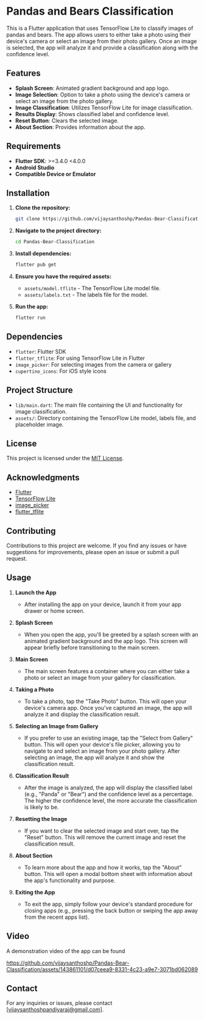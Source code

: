 # Pandas and Bears Classification

This is a Flutter application that uses TensorFlow Lite to classify images of pandas and bears. The app allows users to either take a photo using their device's camera or select an image from their photo gallery. Once an image is selected, the app will analyze it and provide a classification along with the confidence level.

## Features

- **Splash Screen**: Animated gradient background and app logo.
- **Image Selection**: Option to take a photo using the device's camera or select an image from the photo gallery.
- **Image Classification**: Utilizes TensorFlow Lite for image classification.
- **Results Display**: Shows classified label and confidence level.
- **Reset Button**: Clears the selected image.
- **About Section**: Provides information about the app.

## Requirements

- **Flutter SDK**: >=3.4.0 <4.0.0
- **Android Studio**
- **Compatible Device or Emulator**

## Installation

1. **Clone the repository:**
    ```sh
    git clone https://github.com/vijaysanthoshp/Pandas-Bear-Classification.git
    ```

2. **Navigate to the project directory:**
    ```sh
    cd Pandas-Bear-Classification
    ```

3. **Install dependencies:**
    ```sh
    flutter pub get
    ```

4. **Ensure you have the required assets:**
    - `assets/model.tflite` - The TensorFlow Lite model file.
    - `assets/labels.txt` - The labels file for the model.

5. **Run the app:**
    ```sh
    flutter run
    ```

## Dependencies

- `flutter`: Flutter SDK
- `flutter_tflite`: For using TensorFlow Lite in Flutter
- `image_picker`: For selecting images from the camera or gallery
- `cupertino_icons`: For iOS style icons

## Project Structure

- `lib/main.dart`: The main file containing the UI and functionality for image classification.
- `assets/`: Directory containing the TensorFlow Lite model, labels file, and placeholder image.

## License

This project is licensed under the [MIT License](LICENSE).

## Acknowledgments

- [Flutter](https://flutter.dev/)
- [TensorFlow Lite](https://www.tensorflow.org/lite)
- [image_picker](https://pub.dev/packages/image_picker)
- [flutter_tflite](https://pub.dev/packages/flutter_tflite)

## Contributing

Contributions to this project are welcome. If you find any issues or have suggestions for improvements, please open an issue or submit a pull request.

## Usage

1. **Launch the App**
    - After installing the app on your device, launch it from your app drawer or home screen.

2. **Splash Screen**
    - When you open the app, you'll be greeted by a splash screen with an animated gradient background and the app logo. This screen will appear briefly before transitioning to the main screen.

3. **Main Screen**
    - The main screen features a container where you can either take a photo or select an image from your gallery for classification.

4. **Taking a Photo**
    - To take a photo, tap the "Take Photo" button. This will open your device's camera app. Once you've captured an image, the app will analyze it and display the classification result.

5. **Selecting an Image from Gallery**
    - If you prefer to use an existing image, tap the "Select from Gallery" button. This will open your device's file picker, allowing you to navigate to and select an image from your photo gallery. After selecting an image, the app will analyze it and show the classification result.

6. **Classification Result**
    - After the image is analyzed, the app will display the classified label (e.g., "Panda" or "Bear") and the confidence level as a percentage. The higher the confidence level, the more accurate the classification is likely to be.

7. **Resetting the Image**
    - If you want to clear the selected image and start over, tap the "Reset" button. This will remove the current image and reset the classification result.

8. **About Section**
    - To learn more about the app and how it works, tap the "About" button. This will open a modal bottom sheet with information about the app's functionality and purpose.

9. **Exiting the App**
    - To exit the app, simply follow your device's standard procedure for closing apps (e.g., pressing the back button or swiping the app away from the recent apps list).

## Video

A demonstration video of the app can be found 

https://github.com/vijaysanthoshp/Pandas-Bear-Classification/assets/143861101/d07ceea9-8331-4c23-a9e7-3071bd062089


## Contact

For any inquiries or issues, please contact [vijaysanthoshpandiyaraj@gmail.com].
